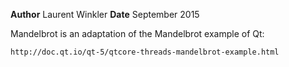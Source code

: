 **Author** Laurent Winkler
**Date**   September 2015


Mandelbrot is an adaptation of the Mandelbrot example of Qt: 

	http://doc.qt.io/qt-5/qtcore-threads-mandelbrot-example.html
